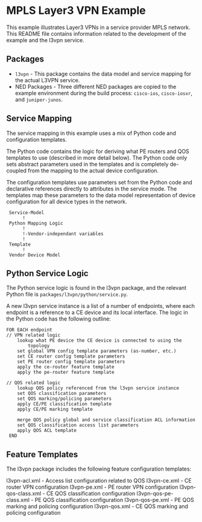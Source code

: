 MPLS Layer3 VPN Example
=======================

This example illustrates Layer3 VPNs in a service provider MPLS network. This
README file contains information related to the development of the example and
the l3vpn service.

Packages
--------

* `l3vpn` - This package contains the data model and service mapping for the
  actual L3VPN service.
* NED Packages - Three different NED packages are copied to the example
  environment during the build process: `cisco-ios`, `cisco-iosxr`, and
  `juniper-junos`.

Service Mapping
---------------

The service mapping in this example uses a mix of Python code and configuration
templates.

The Python code contains the logic for deriving what PE routers and QOS
templates to use (described in more detail below). The Python code only sets
abstract parameters used in the templates and is completely de-coupled from the
mapping to the actual device configuration.

The configuration templates use parameters set from the Python code and
declarative references directly to attributes in the service mode. The
templates map these parameters to the data model representation of device
configuration for all device types in the network.

     Service-Model
          !
     Python Mapping Logic
          !
          !-Vendor-independant variables
          !
     Template
          !
     Vendor Device Model

Python Service Logic
------------------

The Python service logic is found in the l3vpn package, and the relevant Python
file is `packages/l3vpn/python/service.py`.

A new l3vpn service instance is a list of a number of endpoints, where each
endpoint is a reference to a CE device and its local interface. The logic in
the Python code has the following outline:

    FOR EACH endpoint
    // VPN related logic
        lookup what PE device the CE device is connected to using the
            topology
        set global VPN config template parameters (as-number, etc.)
        set CE router config template parameters
        set PE router config template parameters
        apply the ce-router feature template
        apply the pe-router feature template

    // QOS related logic
        lookup QOS policy referenced from the l3vpn service instance
        set QOS classification parameters
        set QOS marking/policing parameters
        apply CE/PE classification template
        apply CE/PE marking template

        merge QOS policy global and service classification ACL information
        set QOS classification access list parameters
        apply QOS ACL template
     END

Feature Templates
-----------------

The l3vpn package includes the following feature configuration templates:

l3vpn-acl.xml            - Access list configuration related to QOS
l3vpn-ce.xml             - CE router VPN configuration
l3vpn-pe.xml             - PE router VPN configuration
l3vpn-qos-class.xml      - CE QOS classification configuration
l3vpn-qos-pe-class.xml   - PE QOS classification configuration
l3vpn-qos-pe.xml         - PE QOS marking and policing configuration
l3vpn-qos.xml            - CE QOS marking and policing configuration
